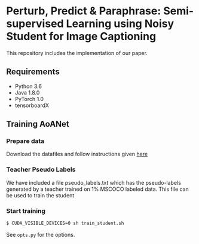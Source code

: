 # Perturb, Predict & Paraphrase: Semi-supervised Learning using Noisy Student for Image Captioning

This repository includes the implementation of our paper. 

## Requirements

- Python 3.6
- Java 1.8.0
- PyTorch 1.0
- tensorboardX


## Training AoANet

### Prepare data

Download the datafiles and follow instructions given [here](https://github.com/ruotianluo/self-critical.pytorch/tree/master/data)

### Teacher Pseudo Labels

We have included a file pseudo_labels.txt which has the pseudo-labels generated by a teacher trained on 1% MSCOCO labeled data. This file can be used to train the student

### Start training

```bash
$ CUDA_VISIBLE_DEVICES=0 sh train_student.sh
```

See `opts.py` for the options. 
